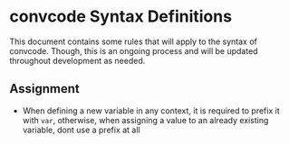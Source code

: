 # convcode Syntax Definitions

This document contains some rules that will apply to the syntax of convcode. Though, this is an ongoing process and will be updated throughout development as needed.

## Assignment
<!-- - When defining a new variable in any context, the usage of `:=` is required, otherwise, when assigning a value to an already existing variable, the usage of `=` is required instead of `:=` -->
- When defining a new variable in any context, it is required to prefix it with `var`, otherwise, when assigning a value to an already existing variable, dont use a prefix at all